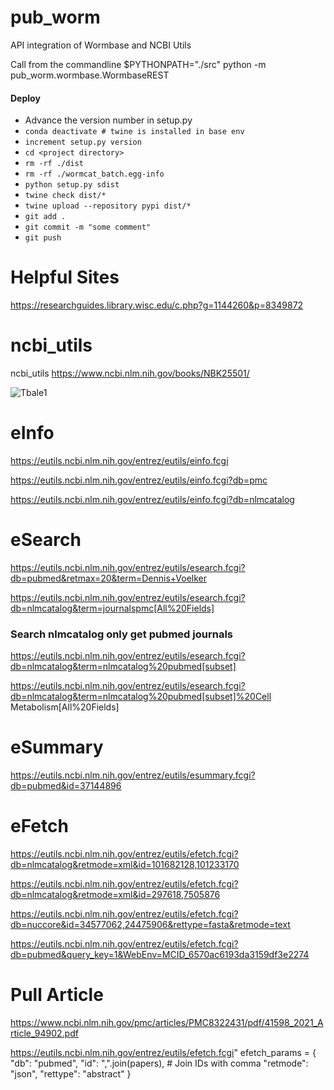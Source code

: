 # pub_worm
API integration of Wormbase and NCBI Utils

Call from the commandline
$PYTHONPATH="./src" python -m pub_worm.wormbase.WormbaseREST

#### Deploy
* Advance the version number in setup.py
* `conda deactivate # twine is installed in base env`
* `increment setup.py version`
* `cd <project directory>`
* `rm -rf ./dist`
* `rm -rf ./wormcat_batch.egg-info`
* `python setup.py sdist`
* `twine check dist/*`
* `twine upload --repository pypi dist/*`
* `git add .`
* `git commit -m "some comment"`
* `git push`


# Helpful Sites
https://researchguides.library.wisc.edu/c.php?g=1144260&p=8349872

# ncbi_utils
ncbi_utils
https://www.ncbi.nlm.nih.gov/books/NBK25501/

![Tbale1](https://www.ncbi.nlm.nih.gov/books/NBK25497/table/chapter2.T._entrez_unique_identifiers_ui/?report=objectonly)


# eInfo
https://eutils.ncbi.nlm.nih.gov/entrez/eutils/einfo.fcgi

https://eutils.ncbi.nlm.nih.gov/entrez/eutils/einfo.fcgi?db=pmc

https://eutils.ncbi.nlm.nih.gov/entrez/eutils/einfo.fcgi?db=nlmcatalog

# eSearch

https://eutils.ncbi.nlm.nih.gov/entrez/eutils/esearch.fcgi?db=pubmed&retmax=20&term=Dennis+Voelker

https://eutils.ncbi.nlm.nih.gov/entrez/eutils/esearch.fcgi?db=nlmcatalog&term=journalspmc[All%20Fields]

### Search nlmcatalog only get pubmed journals
https://eutils.ncbi.nlm.nih.gov/entrez/eutils/esearch.fcgi?db=nlmcatalog&term=nlmcatalog%20pubmed[subset]

https://eutils.ncbi.nlm.nih.gov/entrez/eutils/esearch.fcgi?db=nlmcatalog&term=nlmcatalog%20pubmed[subset]%20Cell Metabolism[All%20Fields]


# eSummary
https://eutils.ncbi.nlm.nih.gov/entrez/eutils/esummary.fcgi?db=pubmed&id=37144896


# eFetch

https://eutils.ncbi.nlm.nih.gov/entrez/eutils/efetch.fcgi?db=nlmcatalog&retmode=xml&id=101682128,101233170

https://eutils.ncbi.nlm.nih.gov/entrez/eutils/efetch.fcgi?db=nlmcatalog&retmode=xml&id=297618,7505876

https://eutils.ncbi.nlm.nih.gov/entrez/eutils/efetch.fcgi?db=nuccore&id=34577062,24475906&rettype=fasta&retmode=text

https://eutils.ncbi.nlm.nih.gov/entrez/eutils/efetch.fcgi?db=pubmed&query_key=1&WebEnv=MCID_6570ac6193da3159df3e2274

# Pull Article

https://www.ncbi.nlm.nih.gov/pmc/articles/PMC8322431/pdf/41598_2021_Article_94902.pdf


https://eutils.ncbi.nlm.nih.gov/entrez/eutils/efetch.fcgi"
        efetch_params = {
            "db": "pubmed",
            "id": ",".join(papers),  # Join IDs with comma
            "retmode": "json",
            "rettype": "abstract"
        }